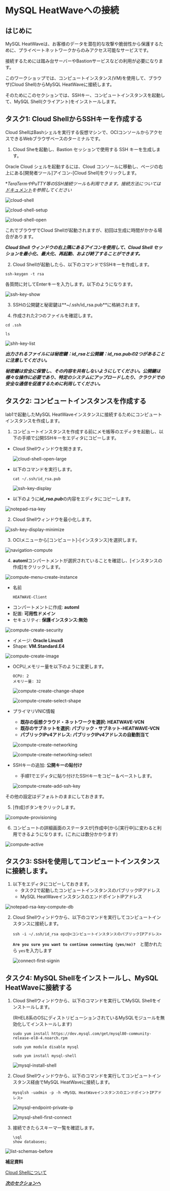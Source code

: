 # MySQL HeatWaveへの接続

## はじめに
MySQL HeatWaveは、お客様のデータを潜在的な攻撃や脆弱性から保護するために、プライベートネットワークからのみアクセス可能なサービスです。

接続するためには踏み台サーバーやBastionサービスなどの利用が必要になります。

このワークショップでは、コンピュートインスタンス(VM)を使用して、ブラウザ(Cloud Shell)からMySQL HeatWaveに接続します。

そのためにこのセクションでは、SSHキー、コンピュートインスタンスを起動して、MySQL Shell(クライアント)をインストールします。

## タスク1: Cloud ShellからSSHキーを作成する

Cloud ShellはBashシェルを実行する仮想マシンで、OCIコンソールからアクセスできるWebブラウザベースのターミナルです。

1. Cloud Sheを起動し、Bastion セッションで使用する SSH キーを生成します。

Oracle Cloud シェルを起動するには、Cloud コンソールに移動し、ページの右上にある[開発者ツール]アイコン-[Cloud Shell]をクリックします。

**TeraTermやPuTTY等のSSH接続ツールも利用できます。接続方法については[ドキュメント](https://docs.oracle.com/ja-jp/iaas/Content/GSG/Tasks/testingconnection.htm)を参照してください*

![cloud-shell](./image/cloud-shell.png)

![cloud-shell-setup](./image/cloud-shell-setup.png)

![cloud-shell-open](./image/cloud-shell-open.png)

これでブラウザでCloud Shellが起動されますが、初回は生成に時間がかかる場合があります。

***Cloud Shell ウィンドウの右上隅にあるアイコンを使用して、Cloud Shell セッションを最小化、最大化、再起動、および終了することができます。***

2. Cloud Shellが起動したら、以下のコマンドでSSHキーを作成します。

  ```
  ssh-keygen -t rsa
  ```

  各質問に対してEnterキーを入力します。以下のようになります。

  ![ssh-key-show](./image/ssh-key-show.png)
  
3. SSHの公開鍵と秘密鍵は**~/.ssh/id_rsa.pub**に格納されます。

4. 作成された2つのファイルを確認します。
  ```
  cd .ssh
  ```
  ```
  ls
  ```

  ![shh-key-list](./image/shh-key-list.png)

  ***出力されるファイルには秘密鍵：id_rsaと公開鍵：id_rsa.pubの2つがあることに注意してください。***
  
  ***秘密鍵は安全に保管し、その内容を共有しないようにしてください。公開鍵は様々な操作に必要であり、特定のシステムにアップロードしたり、クラウドでの安全な通信を促進するために利用してください。***

## タスク2: コンピュートインスタンスを作成する

lab1で起動したMySQL HeatWaveインスタンスに接続するためにコンピュートインスタンスを作成します。

1. コンピュートインスタンスを作成する前にメモ帳等のエディタを起動し、以下の手順で公開SSHキーをエディタにコピーします。
  - Cloud Shellウィンドウを開きます。

    ![cloud-shell-open-large](./image/cloud-shell-open-large.png)

  - 以下のコマンドを実行します。
    ```
    cat ~/.ssh/id_rsa.pub
    ```

    ![ssh-key-display](./image/ssh-key-display.png)

  - 以下のように***id_rsa.pub***の内容をエディタにコピーします。

  ![notepad-rsa-key](./image/notepad-rsa-key.png)

2. Cloud Shellウィンドウを最小化します。

  ![ssh-key-display-minimize](./image/ssh-key-display-minimize.png)

3. OCIメニューから[コンピュート]-[インスタンス]を選択します。

  ![navigation-compute](./image/navigation-compute.png)  

4. **automl**コンパートメントが選択されていることを確認し、[インスタンスの作成]をクリックします。

  ![compute-menu-create-instance](./image/compute-menu-create-instance.png)
  
  - 名前
    ```
    HEATWAVE-Client
    ```
  - コンパートメントに作成: **automl**
  - 配置: **可用性ドメイン**
  - セキュリティ: **保護インスタンス:無効**

  ![compute-create-security](./image/compute-create-security.png)

  - イメージ: **Oracle Linux8**
  - Shape: **VM.Standard.E4**

  ![compute-create-image](./image/compute-create-image.png)

  - OCPU,メモリー量を以下のように変更します。
    
    ```
    OCPU: 2
    メモリー量: 32
    ```

    ![compute-create-change-shape](./image/compute-create-change-shape.png)
    
    ![compute-create-select-shape](./image/compute-create-select-shape.png)
   
  - プライマリVNIC情報
    - **既存の仮想クラウド・ネットワークを選択: HEATWAVE-VCN**
    - **既存のサブネットを選択: パブリック・サブネット-HEATWAVE-VCN**
    - **パブリックIPv4アドレス: パブリックIPv4アドレスの自動割当て**

    ![compute-create-networking](./image/compute-create-networking.png)
     
    ![compute-create-networking-select](./image/compute-create-networking-select.png)

  - SSHキーの追加: **公開キーの貼付け**
    - 手順1でエディタに貼り付けたSSHキーをコピー＆ペーストします。    

    ![compute-create-add-ssh-key](./image/compute-create-add-ssh-key.png)
    
  その他の設定はデフォルトのままにしておきます。 
  
5. [作成]ボタンをクリックします。

  ![compute-provisioning](./image/compute-provisioning.png)

6. コンピュートの詳細画面のステータスが[作成中]から[実行中]に変わると利用できるようになります。(これには数分かかります)

  ![compute-active](./image/compute-active.png)

## タスク3: SSHを使用してコンピュートインスタンスに接続します。
1. 以下をエディタにコピーしておきます。
   - タスク2で起動したコンピュートインスタンスのパブリックIPアドレス
   - MySQL HeatWaveインスタンスのエンドポイントIPアドレス

  ![notepad-rsa-key-compute-db](./image/notepad-rsa-key-compute-db.png)

2. Cloud Shellウィンドウから、以下のコマンドを実行してコンピュートインスタンスに接続します。
    ```
    ssh -i ~/.ssh/id_rsa opc@<コンピュートインスタンスのパブリックIPアドレス>
    ```
    **`Are you sure you want to continue connecting (yes/no)?`**　と聞かれたら `yes`を入力します

    ![connect-first-signin](./image/connect-first-signin.png)

## タスク4: MySQL Shellをインストールし、MySQL HeatWaveに接続する
1. Cloud Shellウィンドウから、以下のコマンドを実行してMySQL Shellをインストールします。

    (RHEL8系のOSにディストリビューションされているMySQLモジュールを無効化してインストールします) 
   ```
   sudo yum install https://dev.mysql.com/get/mysql80-community-release-el8-4.noarch.rpm
   ```
   ```
   sudo yum module disable mysql
   ```
   ```
   sudo yum install mysql-shell
   ```

    ![mysql-install-shell](./image/mysql-install-shell.png)

3. Cloud Shellウィンドウから、以下のコマンドを実行してコンピュートインスタンス経由でMySQL HeatWaveに接続します。
   ```
   mysqlsh -uadmin -p -h <MySQL HeatWaveインスタンスのエンドポイントIPアドレス>
   ```

    ![mysql-endpoint-private-ip](./image/mysql-endpoint-private-ip.png)

    ![mysql-shell-first-connect](./image/mysql-shell-first-connect.png)

4. 接続できたらスキーマ一覧を確認します。
   ```
   \sql
   show databases;
   ```
  ![list-schemas-before](./image/list-schemas-before.png)

**補足資料**

[Cloud Shellについて](https://www.oracle.com/jp/devops/cloud-shell/?source=:so:ch:or:awr::::Sc)


***[次のセクションへ](../lab4/readme.md)***
